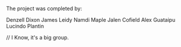 The project was completed by:

Denzell Dixon
James Leidy
Namdi Maple
Jalen Cofield
Alex Guataipu
Lucindo Plantin

// I Know, it's a big group.